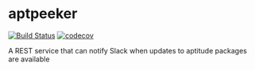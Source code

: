 # aptpeeker
[![Build Status](https://travis-ci.org/mwvdev/aptpeeker.svg?branch=master)](https://travis-ci.org/mwvdev/aptpeeker) [![codecov](https://codecov.io/gh/mwvdev/aptpeeker/branch/master/graph/badge.svg)](https://codecov.io/gh/mwvdev/aptpeeker)

A REST service that can notify Slack when updates to aptitude packages are available

